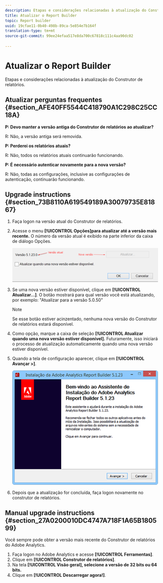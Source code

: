 ```yaml
---
description: Etapas e considerações relacionadas à atualização do Construtor de relatórios.
title: Atualizar o Report Builder
topic: Report builder
uuid: 19cfae11-0b40-498b-89ca-5e854e7b164f
translation-type: tm+mt
source-git-commit: 99ee24efaa517e8da700c67818c111c4aa90dc02

---
```



# Atualizar o Report Builder

Etapas e considerações relacionadas à atualização do Construtor de relatórios.

## Atualizar perguntas frequentes {#section_AFE40FF5544C418790A1C298C25CC18A}

**P: Devo manter a versão antiga do Construtor de relatórios ao atualizar?**

R: Não, a versão antiga será removida.

**P: Perderei os relatórios atuais?**

R: Não, todos os relatórios atuais continuarão funcionando.

**P: É necessário autenticar novamente para a nova versão?**

R: Não, todas as configurações, inclusive as configurações de autenticação, continuarão funcionando.

## Upgrade instructions {#section_73B8110A619549189A30079735E81867}

1. Faça logon na versão atual do Construtor de relatórios.
1. Acesse o menu **[!UICONTROL Opções]para atualizar até a versão mais recente.** O número da versão atual é exibido na parte inferior da caixa de diálogo Opções.

   ![](assets/upgrade.png)

1. Se uma nova versão estiver disponível, clique em **[!UICONTROL Atualizar...]**. O botão mostrará para qual versão você está atualizando, por exemplo: "Atualizar para a versão 5.0.50"

   >[!NOTE]
   >
   >Se esse botão estiver acinzentado, nenhuma nova versão do Construtor de relatórios estará disponível.

1. Como opção, marque a caixa de seleção **[!UICONTROL Atualizar quando uma nova versão estiver disponível].** Futuramente, isso iniciará o processo de atualização automaticamente quando uma nova versão estiver disponível.
1. Quando a tela de configuração aparecer, clique em **[!UICONTROL Avançar &gt;]**.

   ![](assets/setup.png)

1. Depois que a atualização for concluída, faça logon novamente no construtor de relatórios.

## Manual upgrade instructions {#section_27A0200010DC4747A718F1A65B180599}

Você sempre pode obter a versão mais recente do Construtor de relatórios do Adobe Analytics.

1. Faça logon no Adobe Analytics e acesse **[!UICONTROL Ferramentas]**.
1. Clique em **[!UICONTROL Construtor de relatórios]**.
1. Na tela **[!UICONTROL Visão geral], selecione a versão de 32 bits ou 64 bits.**
1. Clique em **[!UICONTROL Descarregar agora!]**.

